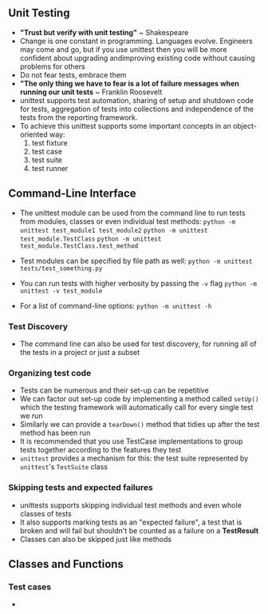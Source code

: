 ## Unit Testing
- __"Trust but verify with unit testing"__ ~ Shakespeare
- Change is one constant in programming. Languages evolve. Engineers may come and go, but if you use unittest then you will be more confident about upgrading andimproving existing code without causing problems for others
- Do not fear tests, embrace them
- __"The only thing we have to fear is a lot of failure messages when running our unit tests__  ~ Franklin Roosevelt
- unittest supports test automation, sharing of setup and shutdown code for tests, aggregation of tests into collections and independence of the tests from the reporting framework.
- To achieve this unittest supports some important concepts in an object-oriented way:
	1. test fixture
	2. test case
	3. test suite
	4. test runner

## Command-Line Interface
- The unittest module can be used from the command line to run tests from modules, classes or even individual test methods:
	`python -m unittest test_module1 test_module2`
	`python -m unittest test_module.TestClass`
	`python -m unittest test_module.TestClass.test_method`

- Test modules can be specified by file path as well:
	`python -m unittest tests/test_something.py`

- You can run tests with higher verbosity by passing the `-v` flag
	`python -m unittest -v test_module`

- For a list of command-line options:
	`python -m unittest -h`

### Test Discovery
- The command line can also be used for test discovery, for running all of the tests in a project or just a subset

### Organizing test code
- Tests can be numerous and their set-up can be repetitive
- We can factor out set-up code by implementing a method called `setUp()` which the testing framework will automatically call for every single test we run
- Similarly we can provide a `tearDown()` method that tidies up after the test method has been run
- It is recommended that you use TestCase implementations to group tests together according to the features they test
- `unittest` provides a mechanism for this: the test suite represented by `unittest`'s `TestSuite` class

### Skipping tests and expected failures
- unittests supports skipping individual test methods and even whole classes of tests
- It also supports marking tests as an "expected failure", a test that is broken and will fail but shouldn't be counted as a failure on a __TestResult__
- Classes can also be skipped just like methods


## Classes and Functions
### Test cases
- 
